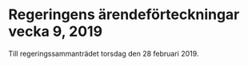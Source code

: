# Regeringens ärendeförteckningar vecka 9, 2019

Till regeringssammanträdet torsdag den 28 februari 2019.
